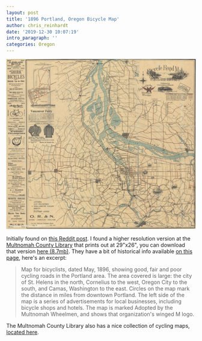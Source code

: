 ```yaml
---
layout: post
title: '1896 Portland, Oregon Bicycle Map'
author: chris_reinhardt
date: '2019-12-30 10:07:19'
intro_paragraph: ''
categories: Oregon
---
```

[![Portland Bicycle Map 1896](/assets/img/uploads/portland-bicycle-map-1896.jpg "Portland Bicycle Map 1896")](/assets/img/uploads/portland-bicycle-map-1896.pdf)

Initially found on [this Reddit post](https://www.reddit.com/r/Portland/comments/dwbet8/tbt_portland_district_bicycle_road_map_1896/).  I found a higher resolution version at the [Multnomah County Library](https://gallery.multcolib.org/document/bicycle-road-map-portland-district) that prints out at 29"x26", you can download that version [here (8.7mb)](/assets/img/uploads/portland-bicycle-map-1896.pdf). They have a bit of historical info available [on this page](https://gallery.multcolib.org/document/bicycle-road-map-portland-district), here's an excerpt:

> Map for bicyclists, dated May, 1896, showing good, fair and poor cycling roads in the Portland area. The area covered is large: the city of St. Helens in the north, Cornelius to the west, Oregon City to the south, and Camas, Washington to the east. Circles on the map mark the distance in miles from downtown Portland. The left side of the map is a series of advertisements for local businesses, including bicycle shops and hotels. The map is marked Adopted by the Multnomah Wheelmen, and shows that organization's winged M logo.

The Multnomah County Library also has a nice collection of cycling maps, [located here](https://gallery.multcolib.org/collection/bicycling).
